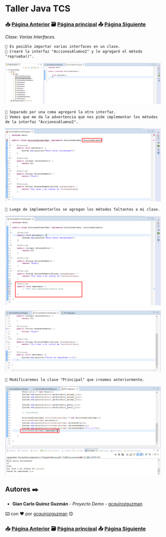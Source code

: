# Taller Java TCS
### 📥 [Página Anterior](https://github.com/gcquirozguzman/java-tcs-202001/tree/INT0100001) 🗃️ [Página principal](https://github.com/gcquirozguzman/java-tcs-202001) 📤 [Página Siguiente](https://github.com/gcquirozguzman/java-tcs-202001/tree/DEI0100001)

_Clase: Varias Interfaces._

```
📢 Es posible importar varias interfaces en un clase.
📢 Crearé la interfaz "AccionesAlumno2" y le agregaré el método "reprueba()".
```

![Error: imagen no ha sido cargada](https://github.com/gcquirozguzman/java-tcs-202001/blob/master/imagenes/VINT100001_1.png)

```
📢 Separado por una coma agregaré la otro interfaz.
📢 Vemos que me da la advertencia que nos pide implementar los métodos de la interfaz "AccionesAlumno2".
```

![Error: imagen no ha sido cargada](https://github.com/gcquirozguzman/java-tcs-202001/blob/master/imagenes/VINT100001_2.png)

```
📢 Luego de implementarlos se agregan los métodos faltantes a mi clase.
```

![Error: imagen no ha sido cargada](https://github.com/gcquirozguzman/java-tcs-202001/blob/master/imagenes/VINT100001_3.png)

![Error: imagen no ha sido cargada](https://github.com/gcquirozguzman/java-tcs-202001/blob/master/imagenes/VINT100001_4.png)

```
📢 Modificaremos la clase "Principal" que creamos anteriormente.
```

![Error: imagen no ha sido cargada](https://github.com/gcquirozguzman/java-tcs-202001/blob/master/imagenes/VINT100001_5.png)

## Autores ✒️

* **Gian Carlo Quiroz Guzmán** - *Proyecto Demo* - [gcquirozguzman](https://github.com/gcquirozguzman)

⌨️ con ❤️ por [gcquirozguzman](https://github.com/gcquirozguzman) 😊

### 📥 [Página Anterior](https://github.com/gcquirozguzman/java-tcs-202001/tree/INT0100001) 🗃️ [Página principal](https://github.com/gcquirozguzman/java-tcs-202001) 📤 [Página Siguiente](https://github.com/gcquirozguzman/java-tcs-202001/tree/DEI0100001)
